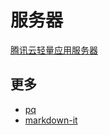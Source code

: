 # 服务器

[腾讯云轻量应用服务器](https://url.cn/GjP63TLp)

## 更多

- [pq](https://github.com/lib/pq)
- [markdown-it](https://github.com/markdown-it/markdown-it)